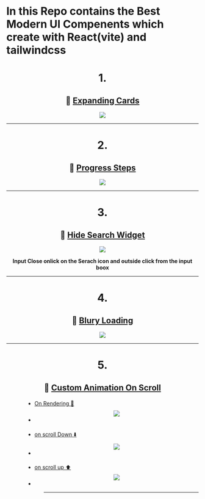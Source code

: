 <h1>In this Repo contains the Best Modern UI Compenents which create with React(vite) and tailwindcss</h1>


<div style="text-align:center;margin-top:30px">
<h1>1.</h1>
<h2> 🔗 <a href="https://github.com/dm-thedeveloper/React-tailwind-19-components/tree/main/src/projects/01%20expanding%20cards" > Expanding Cards </a> </h2>

<img src="https://res.cloudinary.com/dwvr054ck/image/upload/v1747981213/ViteReact-GoogleChrome2025-05-2311-14-36-ezgif.com-video-to-gif-converter_mfdrbs.gif" />

<hr>
</div>


<div style="text-align:center;margin-top:30px">
<h1>2.</h1>
<h2> 🔗 <a href="https://github.com/dm-thedeveloper/React-tailwind-19-components/blob/main/src/projects/02%20progress%20steps/Progress_Steps.jsx" > Progress Steps </a> </h2>

<img src="https://res.cloudinary.com/dwvr054ck/image/upload/v1747981781/ViteReact-GoogleChrome2025-05-2311-26-52-ezgif.com-crop_zq8jx6.gif" />

<hr>
</div>



<div style="text-align:center;margin-top:30px">
<h1>3.</h1>
<h2> 🔗 <a href="https://github.com/dm-thedeveloper/React-tailwind-19-components/blob/main/src/projects/03%20hidden%20search%20widget/Hidde_Search_Widget.jsx" > 
Hide Search Widget </a> </h2>

<img src="https://res.cloudinary.com/dwvr054ck/image/upload/v1747982297/ViteReact-GoogleChrome2025-05-2311-35-27-ezgif.com-video-to-gif-converter_mn4vw2.gif" />

<b>Input Close onlick on the Serach icon and outside click from the input boox</b>
<hr>
</div>


<div style="text-align:center;margin-top:30px">
<h1>4.</h1>
<h2> 🔗 <a href="https://github.com/dm-thedeveloper/React-tailwind-19-components/blob/main/src/projects/04%20blury%20loading/Blury_Loading.jsx" > 
Blury Loading </a> </h2>

<img src="https://res.cloudinary.com/dwvr054ck/image/upload/v1747982716/ViteReact-GoogleChrome2025-05-2311-41-34-ezgif.com-video-to-gif-converter_cixxvj.gif" />
<hr>
</div>



<div style="text-align:center;margin-top:30px">
<h1>5.</h1>
<h2> 🔗 <a href="https://github.com/dm-thedeveloper/React-tailwind-19-components/blob/main/src/projects/05%20scroll%20animation/Scroll_Animation2.jsx" > 
Custom Animation On Scroll </a> </h2>

<ul style="text-align:left ; margin-left:50px">

<li style="margin-top:20px">
<u>
On Rendering 🔄
</u>
<div style="text-align:center;margin-top:10px">

<img src="https://res.cloudinary.com/dwvr054ck/image/upload/v1747983419/on_rendring_vukyce.gif"/>
<div>
<li>

<li style="margin-top:20px">
<u>
on scroll Down ⬇️
</u>
<div style="text-align:center;margin-top:10px">

<img src="https://res.cloudinary.com/dwvr054ck/image/upload/v1747983420/on_scroll_down_lzwi8n.gif"/>
<div>
<li>



<li style="margin-top:20px">
<u>
on scroll up ⬆️
</u>
<div style="text-align:center;margin-top:10px">

<img src="https://res.cloudinary.com/dwvr054ck/image/upload/v1747983419/on_scroll_up_gtnkjz.gif"/>
<div>
<li>



<ul>

<hr>
</div>